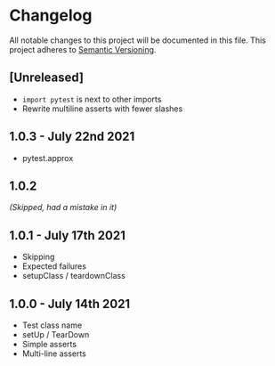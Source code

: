 # Changelog

All notable changes to this project will be documented in this file. This project adheres to [Semantic Versioning](https://semver.org/spec/v2.0.0.html).

## [Unreleased]

- `import pytest` is next to other imports
- Rewrite multiline asserts with fewer slashes

## 1.0.3 - July 22nd 2021

- pytest.approx

## 1.0.2

*(Skipped, had a mistake in it)*

## 1.0.1 - July 17th 2021

- Skipping
- Expected failures
- setupClass / teardownClass

## 1.0.0 - July 14th 2021

- Test class name
- setUp / TearDown
- Simple asserts
- Multi-line asserts

